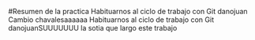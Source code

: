 #Resumen de la practica
Habituarnos al ciclo de trabajo con Git danojuan
Cambio chavalesaaaaaa
Habituarnos al ciclo de trabajo con Git danojuanSUUUUUUU la sotia que largo este trabajo

